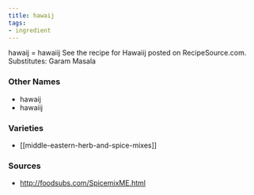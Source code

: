 ```yaml
---
title: hawaij
tags:
- ingredient
---
```

hawaij = hawaiij See the recipe for Hawaiij posted on RecipeSource.com. Substitutes: Garam Masala

### Other Names

* hawaij
* hawaiij

### Varieties

* [[middle-eastern-herb-and-spice-mixes]]

### Sources
* http://foodsubs.com/SpicemixME.html
